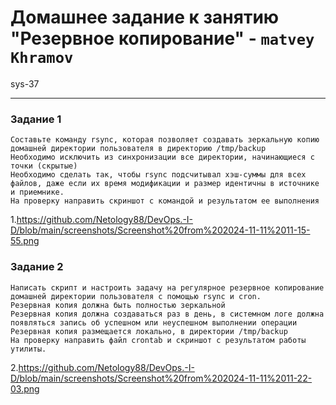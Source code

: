 # Домашнее задание к занятию "Резервное копирование" - `matvey Khramov`  
sys-37

---

### Задание 1

    Составьте команду rsync, которая позволяет создавать зеркальную копию домашней директории пользователя в директорию /tmp/backup
    Необходимо исключить из синхронизации все директории, начинающиеся с точки (скрытые)
    Необходимо сделать так, чтобы rsync подсчитывал хэш-суммы для всех файлов, даже если их время модификации и размер идентичны в источнике и приемнике.
    На проверку направить скриншот с командой и результатом ее выполнения



1.https://github.com/Netology88/DevOps.-I-D/blob/main/screenshots/Screenshot%20from%202024-11-11%2011-15-55.png


### Задание 2
    Написать скрипт и настроить задачу на регулярное резервное копирование домашней директории пользователя с помощью rsync и cron.
    Резервная копия должна быть полностью зеркальной
    Резервная копия должна создаваться раз в день, в системном логе должна появляться запись об успешном или неуспешном выполнении операции
    Резервная копия размещается локально, в директории /tmp/backup
    На проверку направить файл crontab и скриншот с результатом работы утилиты.


2.https://github.com/Netology88/DevOps.-I-D/blob/main/screenshots/Screenshot%20from%202024-11-11%2011-22-03.png

